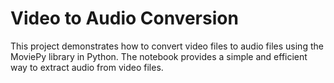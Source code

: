 # Video to Audio Conversion

This project demonstrates how to convert video files to audio files using the MoviePy library in Python. The notebook provides a simple and efficient way to extract audio from video files.



